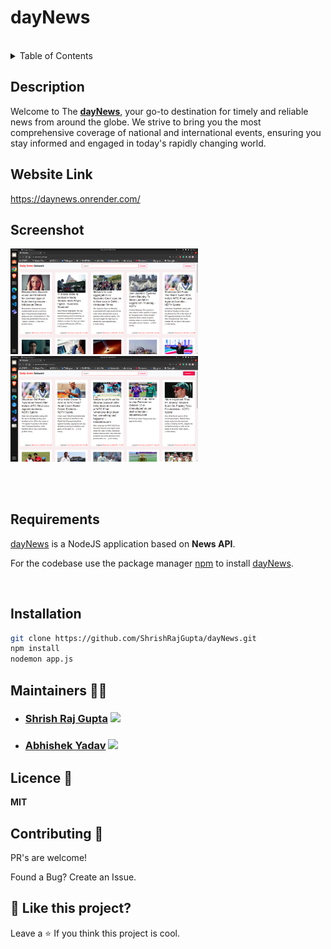 # dayNews
<br>

<!-- TABLE OF CONTENTS -->
<details>
  <summary>Table of Contents</summary>
  <ol>
    <li>
      <a href="#description">Description</a>
      <ul>
        <li><a href="#website-link">Website Link</a></li>
      </ul>
    </li>
    <li>
      Getting Started
      <ul>
       <li><a href="#requirements"> Requirements</a></li>
       <li><a href="#installation"> Installation</a></li>
      </ul>
    </li>
       <li><a href="#maintainers-👨‍💻">Maintainers</a></li>
    <li><a href="#licence-🍁">Licence</a></li>
    <li><a href="#contributing-💙">Contributing</a></li>
    <li><a href="#💖-like-this-project">Like this project</a></li>
  </ol>
</details>


## Description
Welcome to The [**dayNews**](https://daynews.onrender.com/), your go-to destination for timely and reliable news from around the globe. We strive to bring you the most comprehensive coverage of national and international events, ensuring you stay informed and engaged in today's rapidly changing world.

## Website Link

https://daynews.onrender.com/

## Screenshot
<p align="left">
  <img src="img/Screenshot.png" width="300" title="img">
  <img src="img/Screenshot 2.png" width="300" alt="img">
</p>
<br>
<br>

## Requirements
[dayNews](https://github.com/ShrishRajGupta/dayNews) is a NodeJS application based on **News API**.

For the codebase use the package manager [npm](https://www.npmjs.com/) to install [dayNews](https://github.com/ShrishRajGupta/dayNews).

<br>

## Installation
```bash
git clone https://github.com/ShrishRajGupta/dayNews.git
npm install
nodemon app.js
```

## Maintainers 👨‍💻

- ### [Shrish Raj Gupta](https://github.com/ShrishRajGupta)   [<img height="13" src="https://cdn.svgporn.com/logos/linkedin.svg" />](https://www.linkedin.com/in/shrishrajgupta/)
- ### [Abhishek Yadav](https://github.com/AbhishekYMNNIT)  [<img height="13" src="https://cdn.svgporn.com/logos/linkedin.svg" />](https://www.linkedin.com/in/abhishekyadav123/)

## Licence 🍁
**MIT**

## Contributing 💙

PR's are welcome!

Found a Bug? Create an Issue.

## 💖 Like this project?

Leave a ⭐ If you think this project is cool.
